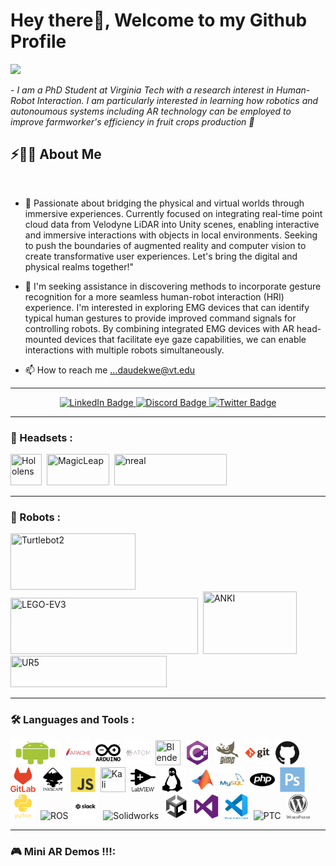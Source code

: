 # Hey there👋, Welcome to my Github Profile

<img src="https://readme-typing-svg.herokuapp.com?font=Architects+Daughter&color=22EBF7&size=25&center=false&lines=hey!+its+Danny;VR+Developer;Data+Science+Enthusiast...;Active+Open+Source+Contributor..."/>
 
 <p>- <i>I am a PhD Student at Virginia Tech with a research interest in Human-Robot Interaction. I am particularly interested in learning how robotics and autonoumous systems including AR technology can be employed to improve farmworker's efficiency in fruit crops production 🙂</i></p>


<img src="https://user-images.githubusercontent.com/89788120/167628634-549d2bdd-609e-4275-85af-1e1974da64ca.gif" width="0%" align="right" />

## ⚡🙋‍♂️ About Me

</br>

- 🔧 Passionate about bridging the physical and virtual worlds through immersive experiences. Currently focused on integrating real-time point cloud data from Velodyne LiDAR into Unity scenes, enabling interactive and immersive interactions with objects in local environments. Seeking to push the boundaries of augmented reality and computer vision to create transformative user experiences. Let's bring the digital and physical realms together!"

- 📖  I'm seeking assistance in discovering methods to incorporate gesture recognition for a more seamless human-robot interaction (HRI) experience. I'm interested in exploring EMG devices that can identify typical human gestures to provide improved command signals for controlling robots. By combining integrated EMG devices with AR head-mounted devices that facilitate eye gaze capabilities, we can enable interactions with multiple robots simultaneously.

- 📫 How to reach me ...daudekwe@vt.edu

<hr>

<div id="badges" align="center">
  <a href="https://www.linkedin.com/in/daniel-a-udekwe-19a2bbb2">
    <img src="https://img.shields.io/badge/LinkedIn-blue?style=for-the-badge&logo=linkedin&logoColor=white" alt="LinkedIn Badge"/>
  </a>
  <a href="https://discordapp.com/users/daario#9226">
    <img src="https://img.shields.io/badge/Discord-7289DA?style=for-the-badge&logo=discord&logoColor=white" alt="Discord Badge"/>
  </a>
  <a href="https://twitter.com/_danyyboi">
    <img src="https://img.shields.io/badge/Twitter-blue?style=for-the-badge&logo=twitter&logoColor=white" alt="Twitter Badge"/>
  </a>
</div>

---

### 🥽  Headsets :
<div>
  <img src="https://user-images.githubusercontent.com/35714752/151714646-5da7d4d2-75b7-423b-8c56-7ad8d709ed0e.png" title="Hololens" **alt="Hololens" width="50" height="50"/>&nbsp;
  <img src="https://th.bing.com/th/id/R.10b4a27df121c45b7a15d2ce6f5b6fdf?rik=Q3nV7pdLu2jnoA&riu=http%3a%2f%2fimg.wennermedia.com%2fsocial%2fmagic-leap-leaper-logo-a5527131-eb6b-4de6-a8e9-6154832a903e.png&ehk=QpnW14p6zVa%2fXuFgvfFaiPkf3sFNFLsEDQDaeCLmd34%3d&risl=&pid=ImgRaw&r=0" title="MagicLeap" **alt="MagicLeap" width="100" height="50"/>&nbsp;
  <img src="https://www.mixr.ru/wp-content/uploads/2020/09/nreal-logo-2048x694.jpg" title="nreal" **alt="nreal" width="180" height="50"/>&nbsp;
</div>    

---
### :robot: Robots :
<div>
  <img src="https://www.turtlebot.com/assets/images/turtlebot_logo.png" title="Turtlebot2" **alt="Turtlebot2" width="200" height="90"/>&nbsp;
  <img src="https://th.bing.com/th/id/R.a46b9567251f9907141a4f4cfcbe0920?rik=apXIrzBlYnArLA&riu=http%3a%2f%2fwww.komprad.vizz.pl%2fsklep%2fzdjecia%2fev3-logo.png&ehk=3%2bv6v4TivKhLek9tBfGQC%2fI2I7d5XN9a7CWetOV9xhU%3d&risl=&pid=ImgRaw&r=0" title="LEGO-EV3" **alt="LEGO-EV3" width="300" height="90"/>&nbsp;
  <img src="https://download.logo.wine/logo/Anki_(company)/Anki_(company)-Logo.wine.png" title="ANKI" **alt="ANKI" width="150" height="100"/>&nbsp;
  <img src="https://www.knottsco.com/hs-fs/hubfs/Mfg-Logos/UR_Logotype.jpg?width=640&name=UR_Logotype.jpg" title="UR5" **alt="UR5" width="250" height="50"/>&nbsp;

</div>

---

### :hammer_and_wrench: Languages and Tools :
<div>
  <img src="https://github.com/devicons/devicon/blob/master/icons/android/android-plain.svg" title="Android" **alt="Android" width="80" height="40"/>&nbsp;
  <img src="https://github.com/devicons/devicon/blob/master/icons/apache/apache-original-wordmark.svg" title="Apache" **alt="Apache" width="40" height="40"/>&nbsp;
  <img src="https://github.com/devicons/devicon/blob/master/icons/arduino/arduino-plain-wordmark.svg" title="Arduino" **alt="Arduino" width="40" height="40"/>&nbsp;
  <img src="https://github.com/devicons/devicon/blob/master/icons/atom/atom-original-wordmark.svg" title="Atom" **alt="Atom" width="40" height="40"/>&nbsp;
  <img src="https://upload.wikimedia.org/wikipedia/commons/3/3c/Logo_Blender.svg" title="Blender" **alt="Blender" width="40" height="40"/>&nbsp;
  <img src="https://github.com/devicons/devicon/blob/master/icons/csharp/csharp-original.svg" title="csharp" **alt="csharp" width="40" height="40"/>&nbsp;
  <img src="https://github.com/devicons/devicon/blob/master/icons/gimp/gimp-plain-wordmark.svg" title="gimp" **alt="gimp" width="40" height="40"/>&nbsp;
  <img src="https://github.com/devicons/devicon/blob/master/icons/git/git-original-wordmark.svg" title="Git" **alt="Git" width="40" height="40"/>&nbsp;
  <img src="https://github.com/devicons/devicon/blob/master/icons/github/github-original.svg" title="Github" **alt="Github" width="40" height="40"/>&nbsp;
  <img src="https://github.com/devicons/devicon/blob/master/icons/gitlab/gitlab-plain-wordmark.svg" title="Gitlab" **alt="Gitlab" width="40" height="40"/>&nbsp;
  <img src="https://github.com/devicons/devicon/blob/master/icons/inkscape/inkscape-plain-wordmark.svg" title="Inkscape" **alt="Inkscape" width="40" height="40"/>&nbsp;
  <img src="https://github.com/devicons/devicon/blob/master/icons/javascript/javascript-original.svg" title="Javascript" **alt="Javascript" width="40" height="40"/>&nbsp;
  <img src="https://th.bing.com/th/id/OIP.RGxc-vcauLhnNDkAvBWKZgHaFx?pid=ImgDet&rs=1" title="Kali" **alt="Kali" width="40" height="40"/>&nbsp;
  <img src="https://github.com/devicons/devicon/blob/master/icons/labview/labview-plain-wordmark.svg" title="LabView" alt="LabView" width="40" height="40"/>&nbsp;
  <img src="https://github.com/devicons/devicon/blob/master/icons/linux/linux-plain.svg" title="Linux" alt="Linux" width="40" height="40"/>&nbsp;
  <img src="https://github.com/devicons/devicon/blob/master/icons/matlab/matlab-original.svg" title="Matlab" alt="Matlab" width="40" height="40"/>&nbsp;
  <img src="https://github.com/devicons/devicon/blob/master/icons/mysql/mysql-original-wordmark.svg" title="MySQL"  alt="MySQL" width="40" height="40"/>&nbsp;
  <img src="https://github.com/devicons/devicon/blob/master/icons/php/php-plain.svg" title="php"  alt="php" width="40" height="40"/>&nbsp;
  <img src="https://github.com/devicons/devicon/blob/master/icons/photoshop/photoshop-plain.svg" title="Photoshop"  alt="Photoshop" width="40" height="40"/>&nbsp;
  <img src="https://github.com/devicons/devicon/blob/master/icons/python/python-plain-wordmark.svg" title="Python"  alt="Python" width="40" height="40"/>&nbsp;
  <img src="https://upload.wikimedia.org/wikipedia/commons/b/bb/Ros_logo.svg" title="ROS"  alt="ROS" width="40" height="40"/>&nbsp;
  <img src="https://github.com/devicons/devicon/blob/master/icons/slack/slack-plain-wordmark.svg" title="Slack"  alt="Slack" width="40" height="40"/>&nbsp;
  <img src="https://cdn.worldvectorlogo.com/logos/solidworks.svg" title="Solidworks"  alt="Solidworks" width="40" height="40"/>&nbsp;
  <img src="https://github.com/devicons/devicon/blob/master/icons/unity/unity-original.svg" title="Unity" alt="Unity" width="40" height="40"/>&nbsp;
  <img src="https://github.com/devicons/devicon/blob/master/icons/visualstudio/visualstudio-plain.svg" title="VisualStudio" alt="VisualStudio" width="40" height="40"/>&nbsp;
  <img src="https://github.com/devicons/devicon/blob/master/icons/vscode/vscode-original-wordmark.svg" title="VisualStudioCode" alt="VisualStudioCode" width="40" height="40"/>&nbsp;
  <img src="https://upload.wikimedia.org/wikipedia/commons/1/1d/PTC_logo.svg" title="PTC" alt="PTC" width="40" height="40"/>&nbsp;
  <img src="https://github.com/devicons/devicon/blob/master/icons/wordpress/wordpress-plain-wordmark.svg" title="WordPress" alt="WordPress" width="40" height="40"/>&nbsp;
</div>

---
### 🎮 Mini AR Demos !!!:
<!--
<p align="center">
  <img src="https://github.com/DreVinciCode/Unity_Hologram/blob/main/Demo/liveportal.gif?raw=true" width="300">
  <img src="https://github.com/DreVinciCode/Unity_KinovaGen3LiteAR/blob/main/Demos/currentfuture.gif?raw=true" width="300">
  <img src="https://github.com/DreVinciCode/Unity_KinovaGen3LiteAR/blob/main/Demos/handgesturecontrol.gif?raw=true" width="300">
  <img src="https://github.com/DreVinciCode/UnityAR_FullMetalAlchemist/blob/main/Demo/demo.gif?raw=true" width="300">
  <img src="https://github.com/DreVinciCode/Unity_DAURAR/blob/main/demos/animatedTrajectory.gif?raw=true" width="300">
  <img src="https://github.com/DreVinciCode/Unity_AR_BinaryCounting/blob/main/Demo/demo.gif?raw=ture" width="300"/>
  <img src="https://github.com/DreVinciCode/Unity_AR_DrStrange_PortalSummon/blob/main/Demo/demo.gif?raw=true" width="300"/>
  <img src="https://github.com/DreVinciCode/American_Sign_Language/blob/main/Demo/demo.gif?raw=true" width="300"/>
  <img src="https://github.com/DreVinciCode/SENSAR/blob/main/Demo/demo.gif?raw=true" width="300"/>  
  <img src="https://github.com/DreVinciCode/Unity-AR-Portal/blob/main/Demo/demo.gif?raw=true" width="300"/>   
  <img src="https://github.com/DreVinciCode/MRTK_SceneUnderstanding/blob/main/Demo/demo.gif?raw=true" width="300" /> 
  <img src="https://github.com/DreVinciCode/ATLA-Elements/blob/main/Demo/earthbending.gif?raw=true" width="300" /> 
  <img src="https://github.com/DreVinciCode/Naruto_Rasenshuriken/blob/main/Demo/demo.gif?raw=true" width="300" /> 
</p>
-->
